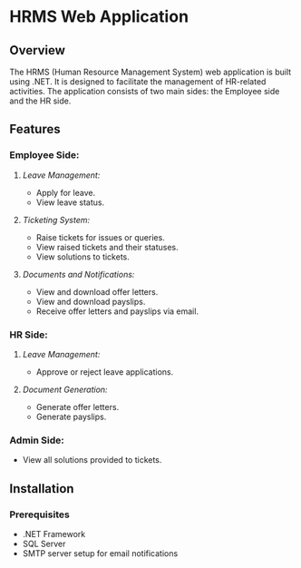 # HRMS Web Application

## Overview
The HRMS (Human Resource Management System) web application is built using .NET. It is designed to facilitate the management of HR-related activities. The application consists of two main sides: the Employee side and the HR side.

## Features

### Employee Side:
1. *Leave Management:*
   - Apply for leave.
   - View leave status.

2. *Ticketing System:*
   - Raise tickets for issues or queries.
   - View raised tickets and their statuses.
   - View solutions to tickets.

3. *Documents and Notifications:*
   - View and download offer letters.
   - View and download payslips.
   - Receive offer letters and payslips via email.

### HR Side:
1. *Leave Management:*
   - Approve or reject leave applications.

2. *Document Generation:*
   - Generate offer letters.
   - Generate payslips.

### Admin Side:
- View all solutions provided to tickets.

## Installation

### Prerequisites
- .NET Framework
- SQL Server
- SMTP server setup for email notifications
